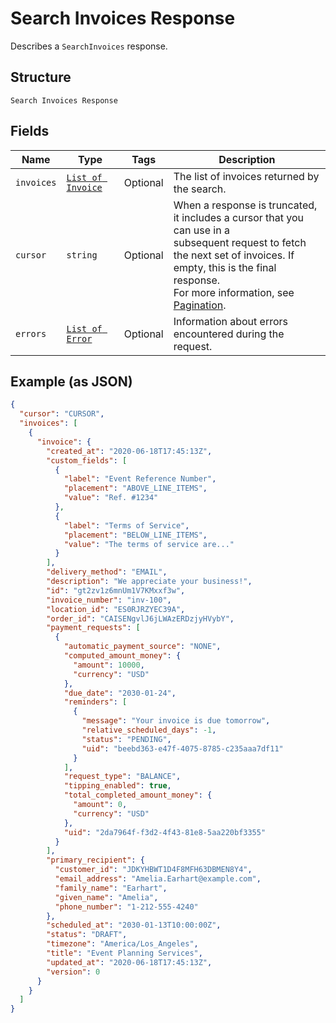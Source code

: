 
# Search Invoices Response

Describes a `SearchInvoices` response.

## Structure

`Search Invoices Response`

## Fields

| Name | Type | Tags | Description |
|  --- | --- | --- | --- |
| `invoices` | [`List of Invoice`](/doc/models/invoice.md) | Optional | The list of invoices returned by the search. |
| `cursor` | `string` | Optional | When a response is truncated, it includes a cursor that you can use in a<br>subsequent request to fetch the next set of invoices. If empty, this is the final<br>response.<br>For more information, see [Pagination](https://developer.squareup.com/docs/working-with-apis/pagination). |
| `errors` | [`List of Error`](/doc/models/error.md) | Optional | Information about errors encountered during the request. |

## Example (as JSON)

```json
{
  "cursor": "CURSOR",
  "invoices": [
    {
      "invoice": {
        "created_at": "2020-06-18T17:45:13Z",
        "custom_fields": [
          {
            "label": "Event Reference Number",
            "placement": "ABOVE_LINE_ITEMS",
            "value": "Ref. #1234"
          },
          {
            "label": "Terms of Service",
            "placement": "BELOW_LINE_ITEMS",
            "value": "The terms of service are..."
          }
        ],
        "delivery_method": "EMAIL",
        "description": "We appreciate your business!",
        "id": "gt2zv1z6mnUm1V7KMxxf3w",
        "invoice_number": "inv-100",
        "location_id": "ES0RJRZYEC39A",
        "order_id": "CAISENgvlJ6jLWAzERDzjyHVybY",
        "payment_requests": [
          {
            "automatic_payment_source": "NONE",
            "computed_amount_money": {
              "amount": 10000,
              "currency": "USD"
            },
            "due_date": "2030-01-24",
            "reminders": [
              {
                "message": "Your invoice is due tomorrow",
                "relative_scheduled_days": -1,
                "status": "PENDING",
                "uid": "beebd363-e47f-4075-8785-c235aaa7df11"
              }
            ],
            "request_type": "BALANCE",
            "tipping_enabled": true,
            "total_completed_amount_money": {
              "amount": 0,
              "currency": "USD"
            },
            "uid": "2da7964f-f3d2-4f43-81e8-5aa220bf3355"
          }
        ],
        "primary_recipient": {
          "customer_id": "JDKYHBWT1D4F8MFH63DBMEN8Y4",
          "email_address": "Amelia.Earhart@example.com",
          "family_name": "Earhart",
          "given_name": "Amelia",
          "phone_number": "1-212-555-4240"
        },
        "scheduled_at": "2030-01-13T10:00:00Z",
        "status": "DRAFT",
        "timezone": "America/Los_Angeles",
        "title": "Event Planning Services",
        "updated_at": "2020-06-18T17:45:13Z",
        "version": 0
      }
    }
  ]
}
```

